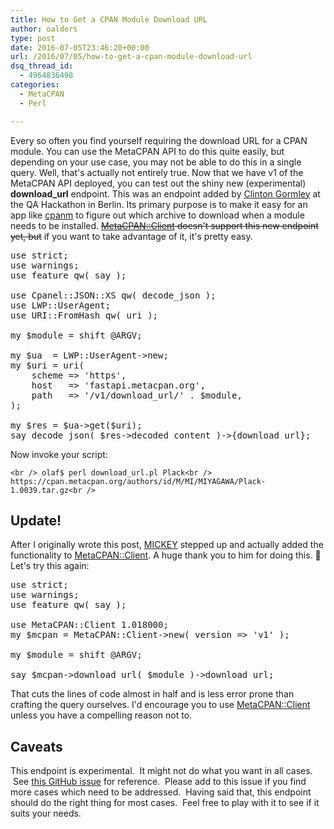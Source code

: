 ```yaml
---
title: How to Get a CPAN Module Download URL
author: oalders
type: post
date: 2016-07-05T23:46:20+00:00
url: /2016/07/05/how-to-get-a-cpan-module-download-url
dsq_thread_id:
  - 4964836498
categories:
  - MetaCPAN
  - Perl

---
```

Every so often you find yourself requiring the download URL for a CPAN module. You can use the MetaCPAN API to do this quite easily, but depending on your use case, you may not be able to do this in a single query. Well, that's actually not entirely true. Now that we have v1 of the MetaCPAN API deployed, you can test out the shiny new (experimental) **download_url** endpoint. This was an endpoint added by [Clinton Gormley][1] at the QA Hackathon in Berlin. Its primary purpose is to make it easy for an app like [cpanm][2] to figure out which archive to download when a module needs to be installed. <del datetime="2016-07-06T14:38:21+00:00">[MetaCPAN::Client](https://metacpan.org/pod/MetaCPAN::Client) doesn't support this new endpoint yet, but</del> if you want to take advantage of it, it's pretty easy.

<pre>use strict;
use warnings;
use feature qw( say );

use Cpanel::JSON::XS qw( decode_json );
use LWP::UserAgent;
use URI::FromHash qw( uri );

my $module = shift @ARGV;

my $ua  = LWP::UserAgent->new;
my $uri = uri(
    scheme => 'https',
    host   => 'fastapi.metacpan.org',
    path   => '/v1/download_url/' . $module,
);

my $res = $ua->get($uri);
say decode_json( $res->decoded_content )->{download_url};
</pre>

Now invoke your script:

`<br />
olaf$ perl download_url.pl Plack<br />
https://cpan.metacpan.org/authors/id/M/MI/MIYAGAWA/Plack-1.0039.tar.gz<br />
` 

## Update!

After I originally wrote this post, [MICKEY][3] stepped up and actually added the functionality to [MetaCPAN::Client][4]. A huge thank you to him for doing this. 🙂 Let's try this again:

<pre>use strict;
use warnings;
use feature qw( say );

use MetaCPAN::Client 1.018000;
my $mcpan = MetaCPAN::Client->new( version => 'v1' );

my $module = shift @ARGV;

say $mcpan->download_url( $module )->download_url;
</pre>

That cuts the lines of code almost in half and is less error prone than crafting the query ourselves. I'd encourage you to use [MetaCPAN::Client][4] unless you have a compelling reason not to.

## Caveats

This endpoint is experimental.  It might not do what you want in all cases.  See [this GitHub issue][5] for reference.  Please add to this issue if you find more cases which need to be addressed.  Having said that, this endpoint should do the right thing for most cases.  Feel free to play with it to see if it suits your needs.

 [1]: https://metacpan.org/author/DRTECH
 [2]: https://metacpan.org/pod/distribution/App-cpanminus/bin/cpanm
 [3]: https://metacpan.org/author/MICKEY
 [4]: https://metacpan.org/pod/MetaCPAN::Client
 [5]: https://github.com/metacpan/metacpan-api/issues/483

